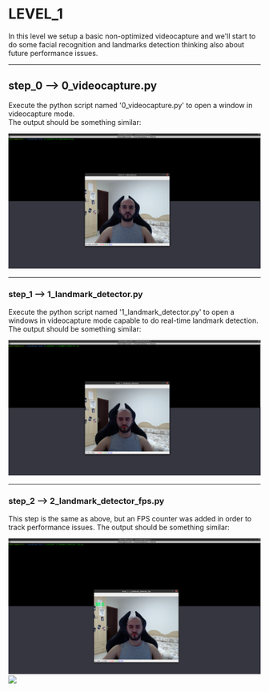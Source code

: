 # LEVEL_1

In this level we setup a basic non-optimized videocapture and we'll start to do some facial 
recognition and landmarks detection thinking also about future performance issues.
 
---

## step_0 --> 0_videocapture.py

Execute the python script named '0_videocapture.py' to open a window in videocapture mode.  
The output should be something similar:   

![](resources/1_0.png?raw=true)

---

### step_1 --> 1_landmark_detector.py  

Execute the python script named '1_landmark_detector.py' to open a windows in videocapture mode capable to do
real-time landmark detection.    
The output should be something similar:  

![](resources/1_1.png?raw=true)

---

### step_2 --> 2_landmark_detector_fps.py  

This step is the same as above, but an FPS counter was added in order to track performance issues.
The output should be something similar:  

![](resources/1_2.png?raw=true)
![](resources/1_2.gif?raw=true)